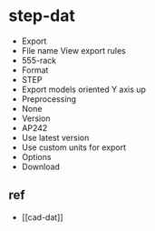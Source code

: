
# step-dat

- Export
- File name View export rules
- 555-rack
- Format
- STEP
- Export models oriented Y axis up
- Preprocessing
- None
- Version
- AP242
- Use latest version
- Use custom units for export
- Options
- Download

## ref 

- [[cad-dat]]